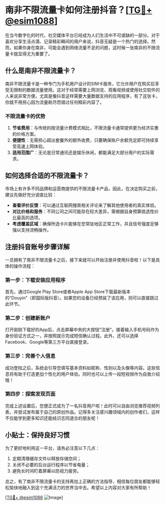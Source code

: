 # 南非不限流量卡如何注册抖音？[[TG💪+ @esim1088](https://t.me/s/esim1088)]

在当今数字化的时代，社交媒体平台已经成为人们生活中不可或缺的一部分。对于喜欢分享生活点滴、记录精彩瞬间的用户来说，抖音无疑是一个热门的选择。然而，如果你身在南非，可能会遇到网络流量不足的问题，这时候一张南非的不限流量卡就显得尤为重要了。

## 什么是南非不限流量卡？

南非不限流量卡是一种专门为手机用户设计的SIM卡服务，它允许用户在购买后享受无限制的数据流量使用。这对于经常需要上网浏览、观看视频或使用社交软件的人来说非常方便。尤其是像抖音这样需要大量数据支持的应用程序，有了这张卡，你就不用担心因为流量耗尽而错过任何精彩内容了。

### 不限流量卡的优势

1. **节省费用**：与传统的按流量计费模式相比，不限流量卡通常提供更为经济实惠的价格方案。
2. **便捷性**：无需担心超出套餐外的额外收费，只要确保账户余额充足即可持续享受高速上网体验。
3. **适用范围广**：无论是日常通讯还是娱乐休闲，都能满足大部分用户的实际需求。

## 如何选择合适的不限流量卡？

市场上有许多不同品牌和运营商提供的不限流量卡产品，因此，在决定购买之前，建议先做好充分调查比较：

- **查看评价反馈**：可以通过互联网搜索相关评论来了解其他使用者的真实体验。
- **对比价格和服务**：不同公司之间可能存在较大差异，需根据自身预算挑选性价比最高的选项。
- **考虑覆盖区域**：确保所选卡片能够在您常驻地区正常工作，并且信号强度足够强以支持流畅操作。

## 注册抖音账号步骤详解

一旦拥有了南非不限流量卡之后，接下来就可以开始注册并使用抖音啦！以下是具体的操作流程：

### 第一步：下载安装应用程序
首先，通过Google Play Store或者Apple App Store下载最新版本的“Douyin”（即国际版抖音）。如果您的设备已经预装了该应用，则可以直接跳过此环节。

### 第二步：创建新账户
打开刚刚下载好的App后，点击屏幕中央的大按钮“注册”。接着输入手机号码作为身份验证方式之一，并按照提示完成短信确认过程。此外，还可以选择Facebook、Google等第三方平台直接登录。

### 第三步：完善个人信息
成功登陆之后，系统会引导您填写基本资料如昵称、性别以及头像等内容。这些信息将有助于打造更加个性化的用户体验。同时也可以上传一段短视频作为自我介绍哦！

### 第四步：探索发现页面
完成上述设置后，您便正式成为了一名抖音用户啦！此时可以自由浏览推荐视频列表，并尝试发布属于自己的原创作品。记得多关注感兴趣领域内的创作者们，这样不仅能学到更多知识还能结识志同道合的朋友呢！

## 小贴士：保持良好习惯
为了更好地利用这一平台，请务必注意以下几点：
1. 定期清理缓存文件以释放存储空间；
2. 关闭不必要的后台运行程序以节省电量；
3. 避免长时间盯着屏幕以防视力疲劳。

总之，有了南非不限流量卡的支持再加上正确的方法指导，相信每位朋友都能够轻松愉快地融入到这个充满活力的世界当中去。希望以上内容对大家有所帮助！

[[TG💪+ @esim1088](https://t.me/s/esim1088) ![Image](https://i.postimg.cc/4NQfJmqS/Snipaste-2025-05-13-00-14-12.png)]